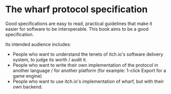 
# The wharf protocol specification

Good specifications are easy to read, practical guidelines that make it easier
for software to be interoperable. This book aims to be a good specification.

Its intended audience includes:

  * People who want to understand the tenets of itch.io's software delivery system,
  to judge its worth / audit it.
  * People who want to write their own implementation of the protocol in another language / for another platform (for example: 1-click Export for a game engine)
  * People who want to use itch.io's implementation of wharf, but with their own backend.



